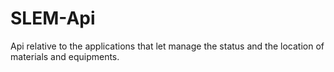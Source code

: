 # SLEM-Api
Api relative to the applications that let manage the status and the location of materials and equipments.
